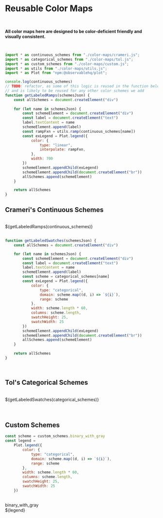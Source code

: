 # Reusable Color Maps

<br/>

**All color maps here are designed to be color-deficient friendly and visually consistent.**

<br/>

```js
import * as continuous_schemes from "./color-maps/crameri.js";
import * as categorical_schemes from "./color-maps/tol.js";
import * as custom_schemes from "./color-maps/custom.js";
import * as utils from "./color-maps/utils.js";
import * as Plot from "npm:@observablehq/plot";

console.log(continuous_schemes)
// TODO: refactor, as some of this logic is reused in the function below as well
// and is likely to be reused for any other color schemes we add
function getLabeledRamps(schemesJson) {
    const allSchemes = document.createElement("div")
    
    for (let name in schemesJson) {
        const schemeElement = document.createElement("div")
        const label = document.createElement("text")
        label.textContent = name
        schemeElement.append(label)
        const rampFxn = utils.ramp(continuous_schemes[name])
        const exLegend = Plot.legend({
            color: {
                type: "linear",
                interpolate: rampFxn,
            },
            width: 700
        })
        schemeElement.appendChild(exLegend)
        schemeElement.appendChild(document.createElement("br"))
        allSchemes.append(schemeElement)
    }

    return allSchemes
}
```

## Crameri's Continuous Schemes

</br>
<div>${getLabeledRamps(continuous_schemes)}</div>
</br>

```js
function getLabeledSwatches(schemesJson) {
    const allSchemes = document.createElement("div")

    for (let name in schemesJson) {
        const schemeElement = document.createElement("div")
        const label = document.createElement("text")
        label.textContent = name
        schemeElement.append(label)
        const scheme = categorical_schemes[name]
        const exLegend = Plot.legend({
            color: {
                type: "categorical",
                domain: scheme.map((d, i) => `${i}`),
                range: scheme
            },
            width: scheme.length * 60,
            columns: scheme.length,
            swatchHeight: 25,
            swatchWidth: 25
        })
        schemeElement.appendChild(exLegend)
        schemeElement.appendChild(document.createElement("br"))
        allSchemes.append(schemeElement)
    }
    
    return allSchemes
}
```

</br>

## Tol's Categorical Schemes

</br>
<div>${getLabeledSwatches(categorical_schemes)}</div>
</br>

</br>

## Custom Schemes

```js
const scheme = custom_schemes.binary_with_gray
const legend = 
    Plot.legend({
        color: {
            type: "categorical",
            domain: scheme.map((d, i) => `${i}`),
            range: scheme
        },
        width: scheme.length * 60,
        columns: scheme.length,
        swatchHeight: 25,
        swatchWidth: 25
    })
```

</br>
<div>
    <text>binary_with_gray</text>
    <div>${legend}</div>
</div>